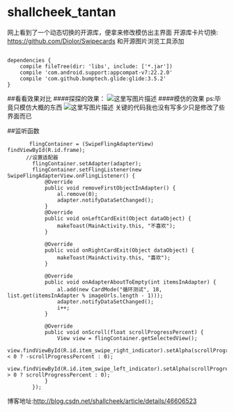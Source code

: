 # shallcheek_tantan
网上看到了一个动态切换的开源库，便拿来修改模仿出主界面
开源库卡片切换: https://github.com/Diolor/Swipecards 和开源图片浏览工具添加

```

dependencies {
    compile fileTree(dir: 'libs', include: ['*.jar'])
    compile 'com.android.support:appcompat-v7:22.2.0'
    compile 'com.github.bumptech.glide:glide:3.5.2'
}

```

##看看效果对比 
####探探的效果：
![这里写图片描述](http://img.blog.csdn.net/20150623144428229)
####模仿的效果
ps:毕竟只模仿大概的东西
![这里写图片描述](http://img.blog.csdn.net/20150623144821365)
关键的代码我也没有写多少只是修改了些界面而已 

##监听函数

```
       flingContainer = (SwipeFlingAdapterView) findViewById(R.id.frame);
      //设置适配器
        flingContainer.setAdapter(adapter);
        flingContainer.setFlingListener(new SwipeFlingAdapterView.onFlingListener() {
            @Override
            public void removeFirstObjectInAdapter() {
                al.remove(0);
                adapter.notifyDataSetChanged();
            }
            @Override
            public void onLeftCardExit(Object dataObject) {
                makeToast(MainActivity.this, "不喜欢");
            }

            @Override
            public void onRightCardExit(Object dataObject) {
                makeToast(MainActivity.this, "喜欢");
            }

            @Override
            public void onAdapterAboutToEmpty(int itemsInAdapter) {
                al.add(new CardMode("循环测试", 18, list.get(itemsInAdapter % imageUrls.length - 1)));
                adapter.notifyDataSetChanged();
                i++;
            }

            @Override
            public void onScroll(float scrollProgressPercent) {
                View view = flingContainer.getSelectedView();
                view.findViewById(R.id.item_swipe_right_indicator).setAlpha(scrollProgressPercent < 0 ? -scrollProgressPercent : 0);
                view.findViewById(R.id.item_swipe_left_indicator).setAlpha(scrollProgressPercent > 0 ? scrollProgressPercent : 0);
            }
        });
```

博客地址:http://blog.csdn.net/shallcheek/article/details/46606523

